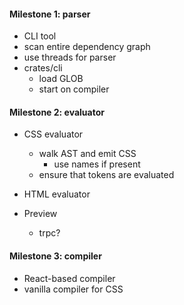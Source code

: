 #### Milestone 1: parser

- CLI tool
- scan entire dependency graph
- use threads for parser
- crates/cli
  - load GLOB
  - start on compiler

#### Milestone 2: evaluator

- CSS evaluator

  - walk AST and emit CSS
    - use names if present
  - ensure that tokens are evaluated

- HTML evaluator

- Preview
  - trpc?

#### Milestone 3: compiler

- React-based compiler
- vanilla compiler for CSS
